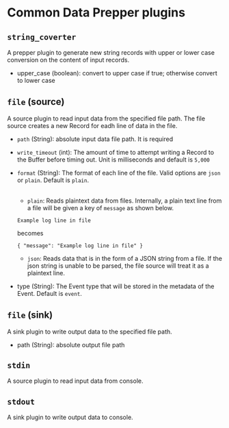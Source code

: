 # Common Data Prepper plugins

## `string_coverter`

A prepper plugin to generate new string records with upper or lower case conversion on the content of input records.

- upper_case (boolean): convert to upper case if true; otherwise convert to lower case

## `file` (source)

A source plugin to read input data from the specified file path. The file source creates a new Record for eadh line of data in the file.

* `path` (String): absolute input data file path. It is required
  
* `write_timeout` (int): The amount of time to attempt writing a Record to the Buffer before timing out. Unit is milliseconds and default is `5,000`  
  
* `format` (String): The format of each line of the file. Valid options are `json` or `plain`. Default is `plain`.
  <br></br>
    * `plain`: Reads plaintext data from files. Internally, a plain text line from a file will be given a key of `message` as shown below.
    ```
    Example log line in file
    ```
  becomes 
    ```
    { "message": "Example log line in file" }
    ```
  
    * `json`: Reads data that is in the form of a JSON string from a file. If the json string is unable to be parsed, the file source will treat it as a plaintext line.
  
  
* type (String): The Event type that will be stored in the metadata of the Event. Default is `event`. 

## `file` (sink)

A sink plugin to write output data to the specified file path.

- path (String): absolute output file path

## `stdin`

A source plugin to read input data from console.

## `stdout`

A sink plugin to write output data to console.
